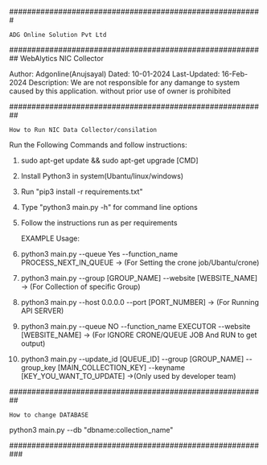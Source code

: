 
#########################################################

    ADG Online Solution Pvt Ltd
##########################################################
            WebAlytics NIC Collector

Author: Adgonline(Anujsayal)
Dated: 10-01-2024
Last-Updated: 16-Feb-2024
Description: We are not responsible for any damange to system caused by this application. without prior use of owner is prohibited

##########################################################

    How to Run NIC Data Collector/consilation

Run the Following Commands and follow instructions:

1. sudo apt-get update && sudo apt-get upgrade	[CMD]
2. Install Python3 in system(Ubantu/linux/windows)
3. Run "pip3 install -r requirements.txt"
4. Type "python3 main.py -h" for command line options
5. Follow the instructions run as per requirements

   EXAMPLE Usage:
6. python3 main.py --queue Yes --function_name PROCESS_NEXT_IN_QUEUE -> (For Setting the crone job/Ubantu/crone)
7. python3 main.py --group [GROUP_NAME] --website [WEBSITE_NAME] -> (For Collection of specific Group)
8. python3 main.py --host 0.0.0.0 --port [PORT_NUMBER] -> (For Running API SERVER)
9. python3 main.py --queue NO --function_name EXECUTOR --website [WEBSITE_NAME] -> (For IGNORE CRONE/QUEUE JOB And RUN to get output)
10. python3 main.py --update_id [QUEUE_ID] --group [GROUP_NAME] --group_key [MAIN_COLLECTION_KEY] --keyname [KEY_YOU_WANT_TO_UPDATE] ->(Only used by developer team)

##########################################################

    How to change DATABASE

python3 main.py --db "dbname:collection_name"

###########################################################
